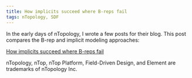 ```yaml
---
title: How implicits succeed where B-reps fail
tags: nTopology, SDF
---
```

In the early days of nTopology, I wrote a few posts for their blog.  This post compares the B-rep and implicit modeling approaches:

[How implicits succeed where B-reps fail](https://ntopology.com/blog/how-implicits-succeed-where-b-reps-fail/)

<div class="article__license">nTopology, nTop, nTop Platform, Field-Driven Design, and Element are trademarks of nTopology Inc.</div>